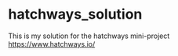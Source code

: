 # hatchways_solution

This is my solution for the hatchways mini-project
https://www.hatchways.io/


